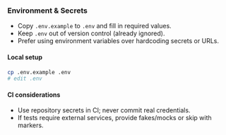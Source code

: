 ### Environment & Secrets

- Copy `.env.example` to `.env` and fill in required values.
- Keep `.env` out of version control (already ignored).
- Prefer using environment variables over hardcoding secrets or URLs.

#### Local setup

```bash
cp .env.example .env
# edit .env
```

#### CI considerations

- Use repository secrets in CI; never commit real credentials.
- If tests require external services, provide fakes/mocks or skip with markers.


